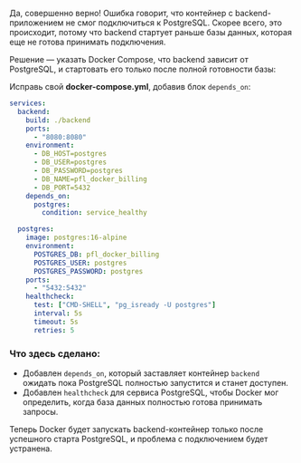 Да, совершенно верно! Ошибка говорит, что контейнер с backend-приложением не смог подключиться к PostgreSQL. Скорее всего, это происходит, потому что backend стартует раньше базы данных, которая еще не готова принимать подключения.

Решение — указать Docker Compose, что backend зависит от PostgreSQL, и стартовать его только после полной готовности базы:

Исправь свой **docker-compose.yml**, добавив блок `depends_on`:

```yaml
services:
  backend:
    build: ./backend
    ports:
      - "8080:8080"
    environment:
      - DB_HOST=postgres
      - DB_USER=postgres
      - DB_PASSWORD=postgres
      - DB_NAME=pfl_docker_billing
      - DB_PORT=5432
    depends_on:
      postgres:
        condition: service_healthy

  postgres:
    image: postgres:16-alpine
    environment:
      POSTGRES_DB: pfl_docker_billing
      POSTGRES_USER: postgres
      POSTGRES_PASSWORD: postgres
    ports:
      - "5432:5432"
    healthcheck:
      test: ["CMD-SHELL", "pg_isready -U postgres"]
      interval: 5s
      timeout: 5s
      retries: 5
```

### Что здесь сделано:

- Добавлен `depends_on`, который заставляет контейнер `backend` ожидать пока PostgreSQL полностью запустится и станет доступен.
- Добавлен `healthcheck` для сервиса PostgreSQL, чтобы Docker мог определить, когда база данных полностью готова принимать запросы.

Теперь Docker будет запускать backend-контейнер только после успешного старта PostgreSQL, и проблема с подключением будет устранена.